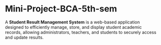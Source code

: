 # Mini-Project-BCA-5th-sem
A **Student Result Management System** is a web-based application designed to efficiently manage, store, and display student academic records, allowing administrators, teachers, and students to securely access and update results.
